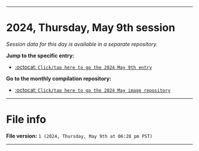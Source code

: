 
***

# 2024, Thursday, May 9th session

_Session data for this day is available in a separate repository._

**Jump to the specific entry:**

- [:octocat: `Click/tap here to go the 2024 May 9th entry`](https://github.com/seanpm2001/SeansLifeArchive_Images_ModernSmurfsVillage_Y2024_V5/tree/SeansLifeArchive_ModernSmurfsVillage_Y2024_V5_Main-dev/2024/05_May/09/)

**Go to the monthly compilation repository:**

- [:octocat: `Click/tap here to go the 2024 May image repository`](https://github.com/seanpm2001/SeansLifeArchive_Images_ModernSmurfsVillage_Y2024_V5/)

***

# File info

**File version:** `1 (2024, Thursday, May 9th at 06:28 pm PST)`

***
